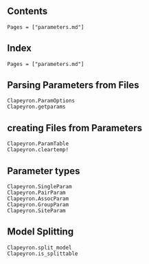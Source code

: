 ## Contents

```@contents
Pages = ["parameters.md"]
```

## Index

```@index
Pages = ["parameters.md"]
```

## Parsing Parameters from Files
```@docs
Clapeyron.ParamOptions
Clapeyron.getparams
```

## creating Files from Parameters
```@docs
Clapeyron.ParamTable
Clapeyron.cleartemp!
```

## Parameter types
```@docs
Clapeyron.SingleParam
Clapeyron.PairParam
Clapeyron.AssocParam
Clapeyron.GroupParam
Clapeyron.SiteParam
```

## Model Splitting
```@docs
Clapeyron.split_model
Clapeyron.is_splittable
```
